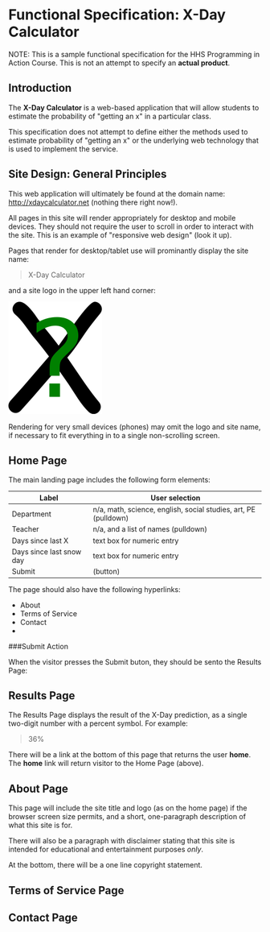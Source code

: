 Functional Specification: X-Day Calculator
==========================================

NOTE: This is a sample functional specification for the HHS Programming in Action Course. This is not 
an attempt to specify an **actual product**.

Introduction
------------

The **X-Day Calculator** is a web-based application that will allow students to estimate the probability
of "getting an x" in a particular class. 

This specification does not attempt to define either the methods used to estimate probability of "getting
an x" or the underlying web technology that is used to implement the service.

Site Design: General Principles
-------------------------------

This web application will ultimately be found at the domain name: http://xdaycalculator.net (nothing
there right now!).

All pages in this site will render appropriately for desktop and mobile devices. They should not 
require the user to scroll in order to interact with the site. This is an example of "responsive web design" 
(look it up).

Pages that render for desktop/tablet use will prominantly display the site name:

>  X-Day Calculator
  
and a site logo in the upper left hand corner:

![alt text](https://github.com/HHS-Programming-in-Action/documents/blob/master/xcalclogo.png?raw=true)

Rendering for very small devices (phones) may omit the logo and site name, if necessary to fit everything 
in to a single non-scrolling screen.

Home Page
---------

The main landing page includes the following form elements:


| **Label**                | **User selection**                                              |
|--------------------------|-----------------------------------------------------------------|
| Department               | n/a, math, science, english, social studies, art, PE (pulldown) |
| Teacher                  | n/a, and a list of names (pulldown)                             |
| Days since last X        | text box for numeric entry                                      |
| Days since last snow day | text box for numeric entry                                      |
| Submit                   | (button)                                                        |

The page should also have the following hyperlinks:

* About
* Terms of Service
* Contact
* 

###Submit Action

When the visitor presses the Submit buton, they should be sento the Results Page:

Results Page
------------

The Results Page displays the result of the X-Day prediction, as a single two-digit number with a percent
symbol. For example:

> 36%

There will be a link at the bottom of this page that returns the user **home**. The **home** link will return visitor to the Home Page (above).

About Page
----------

This page will include the site title and logo (as on the home page) if the browser screen size permits,
and a short, one-paragraph description of what this site is for.

There will also be a paragraph with disclaimer stating that this site is intended for educational and entertainment
purposes *only*.

At the bottom, there will be a one line copyright statement.

Terms of Service Page
---------------------

Contact Page
------------
